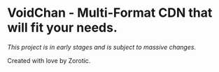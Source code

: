 # VoidChan - Multi-Format CDN that will fit your needs.
*This project is in early stages and is subject to massive changes.*



Created with love by Zorotic.
